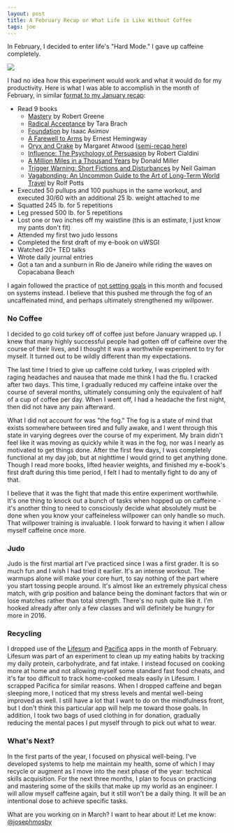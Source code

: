 ```yaml
---
layout: post
title: A February Recap or What Life is Like Without Coffee
tags: joe
---
```


In February, I decided to enter life's "Hard Mode." I gave up caffeine completely.

<img src="/images/coffee-cup-working-happy.jpg" />

I had no idea how this experiment would work and what it would do for my productivity. Here is what I was able to accomplish in the month of February, in similar [format to my January recap](http://josephmosby.com/2016/01/29/a-january-recap-and-some-personal-experiments.html):

* Read 9 books
	* [Mastery](http://amzn.to/1KQp7Ad) by Robert Greene
	* [Radical Acceptance](http://amzn.to/1KQpj2o) by Tara Brach
	* [Foundation](http://amzn.to/1LJZDiO) by Isaac Asimov
	* [A Farewell to Arms](http://amzn.to/1LJZHPr) by Ernest Hemingway
	* [Oryx and Crake](http://amzn.to/1QKSZA8) by Margaret Atwood ([semi-recap here](http://josephmosby.com/2016/02/14/oryx-and-crake.html))
	* [Influence: The Psychology of Persuasion](http://amzn.to/1Q8cnE3) by Robert Cialdini
	* [A Million Miles in a Thousand Years](http://amzn.to/1Q8cvDp) by Donald Miller
	* [Trigger Warning: Short Fictions and Disturbances](http://amzn.to/1QKTsm0) by Neil Gaiman
	* [Vagabonding: An Uncommon Guide to the Art of Long-Term World Travel](http://amzn.to/1LK0f7T) by Rolf Potts
* Executed 50 pullups and 100 pushups in the same workout, and executed 30/60 with an additional 25 lb. weight attached to me
* Squatted 245 lb. for 5 repetitions
* Leg pressed 500 lb. for 5 repetitions
* Lost one or two inches off my waistline (this is an estimate, I just know my pants don't fit)
* Attended my first two judo lessons
* Completed the first draft of my e-book on uWSGI
* Watched 20+ TED talks
* Wrote daily journal entries
* Got a tan and a sunburn in Rio de Janeiro while riding the waves on Copacabana Beach

I again followed the practice of [not setting goals](https://blog.bufferapp.com/why-having-no-goals-in-our-lives-might-make-us-happier-and-more-successful) in this month and focused on systems instead. I believe that this pushed me through the fog of an uncaffeinated mind, and perhaps ultimately strengthened my willpower.

### No Coffee

I decided to go cold turkey off of coffee just before January wrapped up. I knew that many highly successful people had gotten off of caffeine over the course of their lives, and I thought it was a worthwhile experiment to try for myself. It turned out to be wildly different than my expectations.

The last time I tried to give up caffeine cold turkey, I was crippled with raging headaches and nausea that made me think I had the flu. I cracked after two days. This time, I gradually reduced my caffeine intake over the course of several months, ultimately consuming only the equivalent of half of a cup of coffee per day. When I went off, I had a headache the first night, then did not have any pain afterward.

What I did not account for was "the fog." The fog is a state of mind that exists somewhere between tired and fully awake, and I went through this state in varying degrees over the course of my experiment. My brain didn't feel like it was moving as quickly while it was in the fog, nor was I nearly as motivated to get things done. After the first few days, I was completely functional at my day job, but at nighttime I would grind to get anything done. Though I read more books, lifted heavier weights, and finished my e-book's first draft during this time period, I felt I had to mentally fight to do any of that. 

I believe that it was the fight that made this entire experiment worthwhile. It's one thing to knock out a bunch of tasks when hopped up on caffeine - it's another thing to need to consciously decide what absolutely must be done when you know your caffeineless willpower can only handle so much. That willpower training is invaluable. I look forward to having it when I allow myself caffeine once more.

### Judo

Judo is the first martial art I've practiced since I was a first grader. It is so much fun and I wish I had tried it earlier. It's an intense workout. The warmups alone will make your core hurt, to say nothing of the part where you start tossing people around. It's almost like an extremely physical chess match, with grip position and balance being the dominant factors that win or lose matches rather than total strength. There's no rush quite like it. I'm hooked already after only a few classes and will definitely be hungry for more in 2016.

### Recycling

I dropped use of the [Lifesum](https://lifesum.com) and [Pacifica](https://www.thinkpacifica.com/) apps in the month of February. Lifesum was part of an experiment to clean up my eating habits by tracking my daily protein, carbohydrate, and fat intake. I instead focused on cooking more at home and not allowing myself some standard fast food cheats, and it's far too difficult to track home-cooked meals easily in Lifesum. I scrapped Pacifica for similar reasons. When I dropped caffeine and began sleeping more, I noticed that my stress levels and mental well-being improved as well. I still have a lot that I want to do on the mindfulness front, but I don't think this particular app will help me toward those goals. In addition, I took two bags of used clothing in for donation, gradually reducing the mental paces I put myself through to pick out what to wear.

### What's Next?

In the first parts of the year, I focused on physical well-being. I've developed systems to help me maintain my health, some of which I may recycle or augment as I move into the next phase of the year: technical skills acquisition. For the next three months, I plan to focus on practicing and mastering some of the skills that make up my world as an engineer. I will allow myself caffeine again, but it still won't be a daily thing. It will be an intentional dose to achieve specific tasks.

What are you working on in March? I want to hear about it! Let me know: [@josephmosby](https://twitter.com/josephmosby)
